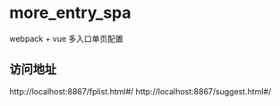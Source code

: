 # more_entry_spa
webpack + vue 多入口单页配置
## 访问地址
http://localhost:8867/fplist.html#/
http://localhost:8867/suggest.html#/